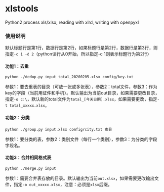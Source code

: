 # xlstools
Python2 process xls/xlsx, reading with xlrd, writing with openpyxl

### 使用说明

默认标题行是第1行，数据行是第2行，如果标题行是第2行，数据行是第3行，则指定`-c 1 -d 2`（python读行从0开始，所以指定-c 1则表示标题行为第2行）

#### 功能1：去重

```shell
python ./dedup.py input total_20200205.xlsx config/key.txt
```

参数1：要去重表的目录（可放一张或多张表），参数2：total文件，参数3：作为key的字段（当前用证件和手机）。默认输出为当前out目录，如果需要更改目录，指定`-o c:\`，默认新的total文件为`total_[今天日期].xlsx`，如果需要更改，指定`-t total_xxxxx.xlsx`。

#### 功能2：分类

```shell
python ./group.py input.xlsx config/city.txt 市县
```

参数1：要分类的表，参数2：类别文件（每行一个类别），参数3：为分类的字段字段名。

#### 功能3：合并相同格式表

```shell
python ./merge.py input
```

参数1：需要合并表存放的目录。默认输出为当前`out.xlsx`，如果需要更改输出文件，指定`-o out_xxxxx.xlsx`，注意：必须是`xlsx`后缀。
